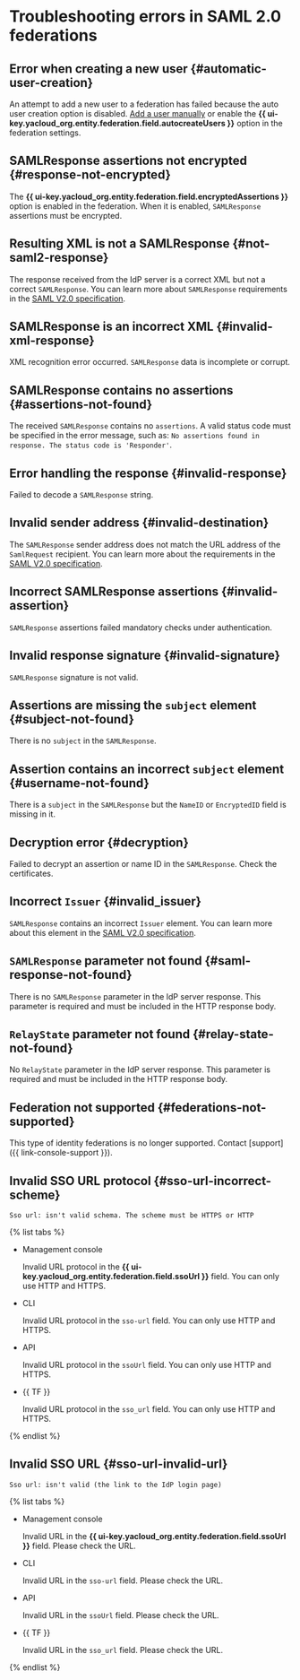 # Troubleshooting errors in SAML 2.0 federations

## Error when creating a new user {#automatic-user-creation}

An attempt to add a new user to a federation has failed because the auto user creation option is disabled. [Add a user manually](operations/add-account.md#add-user-sso) or enable the **{{ ui-key.yacloud_org.entity.federation.field.autocreateUsers }}** option in the federation settings.

## SAMLResponse assertions not encrypted {#response-not-encrypted}

The **{{ ui-key.yacloud_org.entity.federation.field.encryptedAssertions }}** option is enabled in the federation. When it is enabled, `SAMLResponse` assertions must be encrypted.

## Resulting XML is not a SAMLResponse {#not-saml2-response}

The response received from the IdP server is a correct XML but not a correct `SAMLResponse`. You can learn more about `SAMLResponse` requirements in the [SAML V2.0 specification](https://docs.oasis-open.org/security/saml/v2.0/saml-core-2.0-os.pdf#page=46).

## SAMLResponse is an incorrect XML {#invalid-xml-response}

XML recognition error occurred. `SAMLResponse` data is incomplete or corrupt.

## SAMLResponse contains no assertions {#assertions-not-found}

The received `SAMLResponse` contains no `assertions`. A valid status code must be specified in the error message, such as: `No assertions found in response. The status code is 'Responder'`.

## Error handling the response {#invalid-response}

Failed to decode a `SAMLResponse` string.

## Invalid sender address {#invalid-destination}

The `SAMLResponse` sender address does not match the URL address of the `SamlRequest` recipient. You can learn more about the requirements in the [SAML V2.0 specification](https://docs.oasis-open.org/security/saml/v2.0/saml-core-2.0-os.pdf#page=3).

## Incorrect SAMLResponse assertions {#invalid-assertion}

`SAMLResponse` assertions failed mandatory checks under authentication.

## Invalid response signature {#invalid-signature}

`SAMLResponse` signature is not valid.

## Assertions are missing the `subject` element {#subject-not-found}

There is no `subject` in the `SAMLResponse`.

## Assertion contains an incorrect `subject` element {#username-not-found}

There is a `subject` in the `SAMLResponse` but the `NameID` or `EncryptedID` field is missing in it.

## Decryption error {#decryption}

Failed to decrypt an assertion or name ID in the `SAMLResponse`. Check the certificates.

## Incorrect `Issuer` {#invalid_issuer}

`SAMLResponse` contains an incorrect `Issuer` element. You can learn more about this element in the [SAML V2.0 specification](https://docs.oasis-open.org/security/saml/v2.0/saml-core-2.0-os.pdf#page=15).

## `SAMLResponse` parameter not found {#saml-response-not-found}

There is no `SAMLResponse` parameter in the IdP server response. This parameter is required and must be included in the HTTP response body.

## `RelayState` parameter not found {#relay-state-not-found}

No `RelayState` parameter in the IdP server response. This parameter is required and must be included in the HTTP response body.

## Federation not supported {#federations-not-supported}

This type of identity federations is no longer supported. Contact [support]({{ link-console-support }}).

## Invalid SSO URL protocol {#sso-url-incorrect-scheme}

`Sso url: isn't valid schema. The scheme must be HTTPS or HTTP`

{% list tabs %}

- Management console

   Invalid URL protocol in the **{{ ui-key.yacloud_org.entity.federation.field.ssoUrl }}** field. You can only use HTTP and HTTPS.

- CLI

   Invalid URL protocol in the `sso-url` field. You can only use HTTP and HTTPS.

- API

   Invalid URL protocol in the `ssoUrl` field. You can only use HTTP and HTTPS.

- {{ TF }}

   Invalid URL protocol in the `sso_url` field. You can only use HTTP and HTTPS.

{% endlist %}

## Invalid SSO URL {#sso-url-invalid-url}

`Sso url: isn't valid (the link to the IdP login page)`

{% list tabs %}

- Management console

   Invalid URL in the **{{ ui-key.yacloud_org.entity.federation.field.ssoUrl }}** field. Please check the URL.

- CLI

   Invalid URL in the `sso-url` field. Please check the URL.

- API

   Invalid URL in the `ssoUrl` field. Please check the URL.

- {{ TF }}

   Invalid URL in the `sso_url` field. Please check the URL.

{% endlist %}
